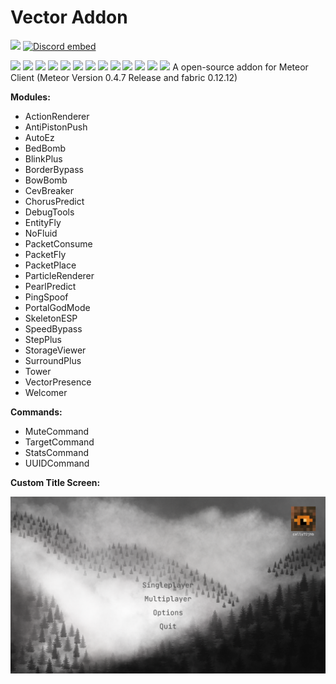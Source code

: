 # Vector Addon
![](https://img.shields.io/badge/Based-Very-9080c2) [![Discord embed](https://img.shields.io/discord/863813920892518461.svg?logo=discord&logoColor=FFFFFF&style=flat-square&label=Discord&colorA=606060&colorB=7289DA)](https://discord.gg/A3nYgbKeXR)

![](https://forthebadge.com/images/badges/built-by-codebabes.svg)
![](https://forthebadge.com/images/badges/0-percent-optimized.svg)
![](https://forthebadge.com/images/badges/as-seen-on-tv.svg)
![](https://forthebadge.com/images/badges/built-by-crips.svg)
![](https://forthebadge.com/images/badges/contains-technical-debt.svg)
![](https://forthebadge.com/images/badges/designed-in-ms-paint.svg)
![](https://forthebadge.com/images/badges/works-on-my-machine.svg)
![](https://forthebadge.com/images/badges/60-percent-of-the-time-works-every-time.svg)
![](https://forthebadge.com/images/badges/mom-made-pizza-rolls.svg)
![](https://forthebadge.com/images/badges/not-a-bug-a-feature.svg)
![](https://forthebadge.com/images/badges/reading-6th-grade-level.svg)
![](https://forthebadge.com/images/badges/kinda-sfw.svg)
![](https://forthebadge.com/images/badges/built-by-neckbeards.svg)
A open-source addon for Meteor Client (Meteor Version 0.4.7 Release and fabric 0.12.12)



**Modules:**
- ActionRenderer
- AntiPistonPush
- AutoEz
- BedBomb
- BlinkPlus
- BorderBypass
- BowBomb
- CevBreaker
- ChorusPredict
- DebugTools
- EntityFly
- NoFluid
- PacketConsume
- PacketFly
- PacketPlace
- ParticleRenderer
- PearlPredict
- PingSpoof
- PortalGodMode
- SkeletonESP
- SpeedBypass
- StepPlus
- StorageViewer
- SurroundPlus
- Tower
- VectorPresence
- Welcomer

**Commands:**
- MuteCommand
- TargetCommand
- StatsCommand
- UUIDCommand

**Custom Title Screen:**

<img src="https://raw.githubusercontent.com/cally72jhb/cally72jhb/main/assets/background.png" width="800px">
